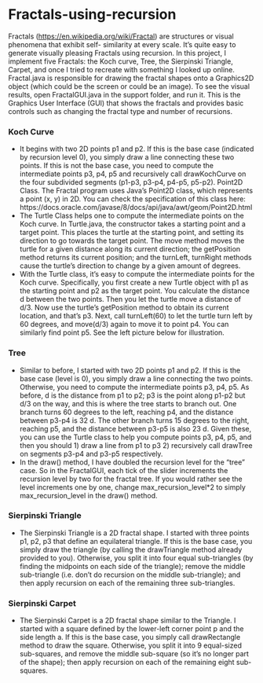 # Fractals-using-recursion
Fractals (https://en.wikipedia.org/wiki/Fractal) are structures or visual phenomena that exhibit self- similarity at
every scale. It’s quite easy to generate visually pleasing Fractals using recursion. In this project, I implement five
Fractals: the Koch curve, Tree, the Sierpinski Triangle, Carpet, and once I tried to recreate with something I looked up
online.
Fractal.java is responsible for drawing the fractal shapes onto a Graphics2D object (which could be the screen or could
be an image). To see the visual results, open FractalGUI.java in the support folder, and run it. This is the Graphics
User Interface (GUI) that shows the fractals and provides basic controls such as changing the fractal type and number of
recursions.


   <h3>Koch Curve</h3>
   <ul>
    <li>
        It begins with two 2D points p1 and p2. If this is the base case (indicated by recursion level 0), you simply
        draw a line connecting these two points. If this is not the base case, you need to compute the intermediate
        points p3, p4, p5 and recursively call drawKochCurve on the four subdivided segments (p1-p3, p3-p4, p4-p5,
        p5-p2). Point2D Class. The Fractal program uses Java’s Point2D class, which represents a point (x, y) in 2D. You can
        check the specification of this class here: https://docs.oracle.com/javase/8/docs/api/java/awt/geom/Point2D.html
    </li>
    <li>
        The Turtle Class helps one to compute the intermediate points on the Koch curve. In Turtle.java, the constructor takes a starting point and a target point. 
        This places the turtle at the starting point, and setting its direction to go towards the target point. The move method moves
        the turtle for a given distance along its current direction; the getPosition method returns its current
        position; and the turnLeft, turnRight methods cause the turtle’s direction to change by a given amount of
        degrees.
    </li>
    <li> 
        With the Turtle class, it’s easy to compute the intermediate points for the Koch curve. Specifically, you first
        create a new Turtle object with p1 as the starting point and p2 as the target point. You calculate the distance
        d between the two points. Then you let the turtle move a distance of d/3. Now use the turtle’s getPosition
        method to obtain its current location, and that’s p3. Next, call turnLeft(60) to let the turtle turn left by 60
        degrees, and move(d/3) again to move it to point p4. You can similarly find point p5. See the left picture below
        for illustration.</li>
   </ul>

   <h3>Tree</h3>
   <ul>
       <li>
           Similar to before, I started with two 2D points p1 and p2. If this is the base case (level is 0), you simply draw
           a line connecting the two points. Otherwise, you need to compute the intermediate points p3, p4, p5. As before, d is the distance from p1 to p2; p3 is the point along p1-p2 but d/3 on the way,
           and this is where the tree starts to branch out. One branch turns 60 degrees to the left, reaching p4, and the
           distance between p3-p4 is 32 d. The other branch turns 15 degrees to the right, reaching p5, and the distance
           between p3-p5 is also 23 d. Given these, you can use the Turtle class to help you compute points p3, p4, p5, and
           then you should 1) draw a line from p1 to p3 2) recursively call drawTree on segments p3-p4 and p3-p5 respectively.
        </li>
    <li>
        In the draw() method, I have doubled the recursion level for the “tree” case. So in the FractalGUI, each tick of
        the slider increments the recursion level by two for the fractal tree. If you would rather see the level
        increments one by one, change max_recursion_level*2 to simply max_recursion_level in the draw() method.
    </li>
</ul>
    
  <h3>Sierpinski Triangle</h3> 
  <ul>
    <li>
        The Sierpinski Triangle is a 2D fractal shape. I started with three points p1, p2, p3 that define an equilateral
    triangle. If this is the base case, you simply draw the triangle (by calling the drawTriangle method already
    provided to you). Otherwise, you split it into four equal sub-triangles (by finding the midpoints on each side
    of the triangle); remove the middle sub-triangle (i.e. don’t do recursion on the middle sub-triangle); and then
    apply recursion on each of the remaining three sub-triangles.
    </li>

  </ul>
    
   <h3>Sierpinski Carpet</h3>
   <ul>
       <li>
        The Sierpinski Carpet is a 2D fractal shape similar to the Triangle. I started with a square defined by the
        lower-left corner point p and the side length a. If this is the base case, you simply call drawRectangle method
        to draw the square. Otherwise, you split it into 9 equal-sized sub-squares, and remove the middle sub-square (so
        it’s no longer part of the shape); then apply recursion on each of the remaining eight sub-squares.
       </li>

   </ul>

